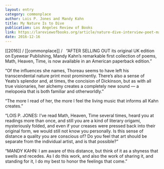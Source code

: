 ```yaml
---
layout: entry
category: commonplace
author: Lois P. Jones and Mandy Kahn
title: My Nature Is to Dive
publication: Los Angeles Review of Books
link: https://lareviewofbooks.org/article/nature-dive-interview-poet-mandy-kahn/
date: 2016-12-16
---
```


[[2016]] / [[commonplace]] / 
 
“AFTER SELLING OUT its original UK edition on Eyewear Publishing, Mandy Kahn’s remarkable first collection of poems, Math, Heaven, Time, is now available in an American paperback edition.”

“Of the influences she names, Thoreau seems to have left his transcendental nature print most prominently. There’s also a sense of Yeats’s splendor and, at times, the concision of Dickinson, but as with all true visionaries, her alchemy creates a completely new sound — a melopoeia that is both familiar and otherworldly.”

“The more I read of her, the more I feel the living music that informs all Kahn creates.”

“LOIS P. JONES: I’ve read Math, Heaven, Time several times, heard you at readings more than once, and still you are a kind of literary origami, mysteriously folded, and even if your creases were pressed back into their original form, we would still not know you personally. Is this sense of distance a quality you are conscious of? Do you feel that art should be separate from the individual artist, and is that possible?”

“MANDY KAHN: I am aware of this distance, but think of it as a shyness that swells and recedes. As I do this work, and also the work of sharing it, and standing for it, I do my best to honor the feelings that come.”

